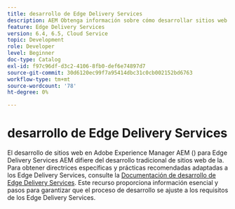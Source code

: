 ```yaml
---
title: desarrollo de Edge Delivery Services
description: AEM Obtenga información sobre cómo desarrollar sitios web de que se entreguen mediante Edge Delivery Services.
feature: Edge Delivery Services
version: 6.4, 6.5, Cloud Service
topic: Development
role: Developer
level: Beginner
doc-type: Catalog
exl-id: f97c96df-d3c2-4106-8fb0-def6e74897d7
source-git-commit: 30d6120ec99f7a95414dbc31c0cb002152bd6763
workflow-type: tm+mt
source-wordcount: '78'
ht-degree: 0%

---
```


# desarrollo de Edge Delivery Services

El desarrollo de sitios web en Adobe Experience Manager AEM () para Edge Delivery Services AEM difiere del desarrollo tradicional de sitios web de la. Para obtener directrices específicas y prácticas recomendadas adaptadas a los Edge Delivery Services, consulte la [Documentación de desarrollo de Edge Delivery Services](../edge-delivery-services/developing/prerequisites.md). Este recurso proporciona información esencial y pasos para garantizar que el proceso de desarrollo se ajuste a los requisitos de los Edge Delivery Services.
